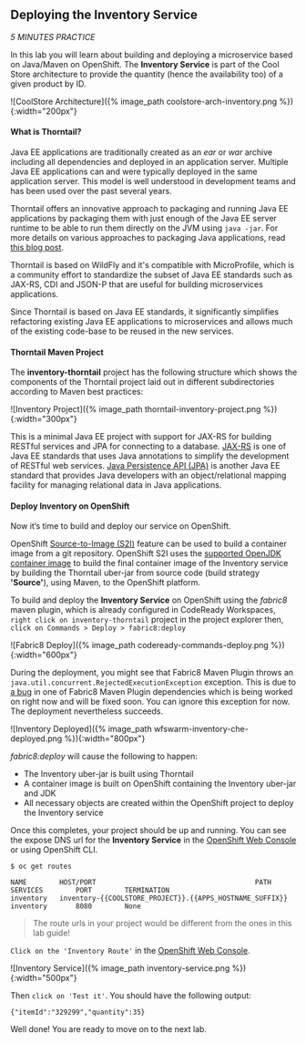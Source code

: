 ## Deploying the Inventory Service

*5 MINUTES PRACTICE*

In this lab you will learn about building and deploying a microservice based on Java/Maven on OpenShift. 
The **Inventory Service** is part of the Cool Store architecture to provide the quantity (hence the availability too) of a given product by ID.

![CoolStore Architecture]({% image_path coolstore-arch-inventory.png %}){:width="200px"}

#### What is Thorntail?

Java EE applications are traditionally created as an *ear* or *war* archive including all 
dependencies and deployed in an application server. Multiple Java EE applications can and 
were typically deployed in the same application server. This model is well understood in 
development teams and has been used over the past several years.

Thorntail offers an innovative approach to packaging and running Java EE applications by 
packaging them with just enough of the Java EE server runtime to be able to run them directly 
on the JVM using `java -jar`. For more details on various approaches to packaging Java 
applications, read [this blog post](https://developers.redhat.com/blog/2017/08/24/the-skinny-on-fat-thin-hollow-and-uber).

Thorntail is based on WildFly and it's compatible with 
MicroProfile, which is a community effort to standardize the subset of Java EE standards 
such as JAX-RS, CDI and JSON-P that are useful for building microservices applications.

Since Thorntail is based on Java EE standards, it significantly simplifies refactoring 
existing Java EE applications to microservices and allows much of the existing code-base to be 
reused in the new services.

#### Thorntail Maven Project 

The **inventory-thorntail** project has the following structure which shows the components of 
the Thorntail project laid out in different subdirectories according to Maven best practices:

![Inventory Project]({% image_path thorntail-inventory-project.png %}){:width="300px"}

This is a minimal Java EE project with support for JAX-RS for building RESTful services and JPA for connecting
to a database. [JAX-RS](https://docs.oracle.com/javaee/7/tutorial/jaxrs.htm) is one of Java EE standards that uses Java annotations to simplify the development of RESTful web services. [Java Persistence API (JPA)](https://docs.oracle.com/javaee/7/tutorial/partpersist.htm) is another Java EE standard that provides Java developers with an object/relational mapping facility for managing relational data in Java applications.

#### Deploy Inventory on OpenShift

Now it’s time to build and deploy our service on OpenShift. 

OpenShift [Source-to-Image (S2I)]({{OPENSHIFT_DOCS_BASE}}/architecture/core_concepts/builds_and_image_streams.html#source-build) 
feature can be used to build a container image from a git repository. OpenShift S2I uses the [supported OpenJDK container image](https://access.redhat.com/documentation/en-us/red_hat_jboss_middleware_for_openshift/3/html/red_hat_java_s2i_for_openshift) to build the final container image of the 
Inventory service by building the Thorntail uber-jar from source code (build strategy **'Source'**), using Maven, to the OpenShift platform.

To build and deploy the **Inventory Service** on OpenShift using the *fabric8* maven plugin, 
which is already configured in CodeReady Workspaces, `right click on inventory-thorntail` project in the project explorer then, `click on Commands > Deploy > fabric8:deploy`

![Fabric8 Deploy]({% image_path codeready-commands-deploy.png %}){:width="600px"}


During the deployment, you might see that Fabric8 Maven Plugin throws an `java.util.concurrent.RejectedExecutionException` 
exception. This is due to [a bug](https://github.com/fabric8io/kubernetes-client/issues/1035) in one of Fabric8 Maven Plugin 
dependencies which is being worked on right now and will be fixed soon. You can ignore this exception for now. The deployment 
nevertheless succeeds.

![Inventory Deployed]({% image_path wfswarm-inventory-che-deployed.png %}){:width="800px"}

*fabric8:deploy* will cause the following to happen:

* The Inventory uber-jar is built using Thorntail
* A container image is built on OpenShift containing the Inventory uber-jar and JDK
* All necessary objects are created within the OpenShift project to deploy the Inventory service

Once this completes, your project should be up and running. You can see the expose DNS url for the **Inventory Service** in the [OpenShift Web Console]({{OPENSHIFT_CONSOLE_URL}}) or using OpenShift CLI.

~~~shell
$ oc get routes

NAME        HOST/PORT                                       PATH        SERVICES        PORT        TERMINATION   
inventory   inventory-{{COOLSTORE_PROJECT}}.{{APPS_HOSTNAME_SUFFIX}}                    inventory       8080        None
~~~

> The route urls in your project would be different from the ones in this lab guide!

`Click on the 'Inventory Route'` in the [OpenShift Web Console]({{OPENSHIFT_CONSOLE_URL}}).

![Inventory Service]({% image_path inventory-service.png %}){:width="500px"}

Then `click on 'Test it'`. You should have the following output:

~~~shell
{"itemId":"329299","quantity":35}
~~~

Well done! You are ready to move on to the next lab.
